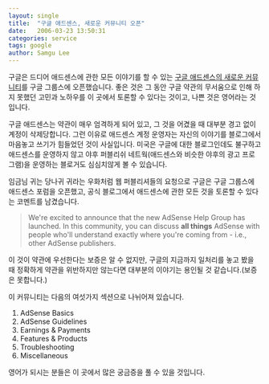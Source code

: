 ```yaml
---
layout: single
title:  "구글 애드센스, 새로운 커뮤니티 오픈"
date:   2006-03-23 13:50:31
categories: service
tags: google
author: Samgu Lee
---
```

구글은 드디어 애드센스에 관한 모든 이야기를 할 수 있는 [구글 애드센스의 새로운 커뮤니티](http://groups.google.com/group/adsense-help?lnk=li)를 구글 그룹스에 오픈했습니다. 좋은 것은 그 동안 구글 약관의 무서움으로 인해 하지 못했던 고민과 노하우를 이 곳에서 토론할 수 있다는 것이고, 나쁜 것은 영어라는 것입니다.

구글 애드센스는 약관이 매우 엄격하게 되어 있고, 그 것을 어겼을 때 대부분 경고 없이 계정이 삭제당합니다. 그런 이유로 애드센스 계정 운영자는 자신의 이야기를 블로그에서 마음놓고 쓰기가 힘들었던 것이 사실입니다. 미국은 구글에 대한 블로그인데도 불구하고 애드센스를 운영하지 않고 야후 퍼블리쉬 네트웍(애드센스와 비슷한 야후의 광고 프로그램)을 운영하는 블로거도 심심치않게 볼 수 있습니다.

임금님 귀는 당나귀 귀라는 우화처럼 웹 퍼블리셔들의 요청으로 구글은 구글 그룹스에 애드센스 포럼을 오픈했고, 공식 블로그에서 애드센스에 관한 모든 것을 토론할 수 있다는 코멘트를 남겼습니다.

> We're excited to announce that the new AdSense Help Group has launched. In this community, you can discuss **all things** AdSense with people who'll understand exactly where you're coming from - i.e., other AdSense publishers.

이 것이 약관에 우선한다는 보증은 알 수 없지만, 구글의 지금까지 일처리를 놓고 봤을 때 정확하게 약관을 위반하지만 않는다면 대부분의 이야기는 용인될 것 같습니다.(보증은 못합니다.)

이 커뮤니티는 다음의 여섯가지 섹션으로 나뉘어져 있습니다.

1. AdSense Basics
2. AdSense Guidelines
3. Earnings & Payments
4. Features & Products
5. Troubleshooting
6. Miscellaneous

영어가 되시는 분들은 이 곳에서 많은 궁금증을 풀 수 있을 것입니다.
